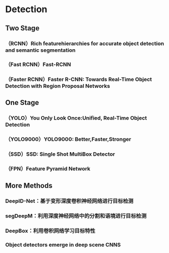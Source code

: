 # Detection

## Two Stage

### （RCNN）Rich featurehierarchies for accurate object detection and semantic segmentation

### （Fast RCNN）Fast-RCNN

### （Faster RCNN）Faster R-CNN: Towards Real-Time Object Detection with Region Proposal Networks

## One Stage

### （YOLO）You Only Look Once:Unified, Real-Time Object Detection

### （YOLO9000）YOLO9000: Better,Faster,Stronger

### （SSD）SSD: Single Shot MultiBox Detector

### （FPN）Feature Pyramid Network

## More Methods

### DeepID-Net：基于变形深度卷积神经网络进行目标检测

### segDeepM：利用深度神经网络中的分割和语境进行目标检测

### DeepBox：利用卷积网络学习目标特性

### Object detectors emerge in deep scene CNNS